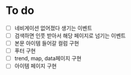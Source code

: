 # To do

- [ ] 네비게이션 없어졌다 생기는 이벤트
- [ ] 검색하면 인풋 받아서 해당 페이지로 넘기는 이벤트
- [ ] 본문 아이템 들어갈 컬럼 구현
- [ ] 푸터 구현
- [ ] trend, map, data페이지 구현
- [ ] 아이템 페이지 구현
